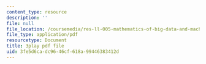 ```yaml
---
content_type: resource
description: ''
file: null
file_location: /coursemedia/res-ll-005-mathematics-of-big-data-and-machine-learning-january-iap-2020/3fe5d6cadc9646cf618a99446383412d_iCAZLl6nq4c.pdf
file_type: application/pdf
resourcetype: Document
title: 3play pdf file
uid: 3fe5d6ca-dc96-46cf-618a-99446383412d
---
```

